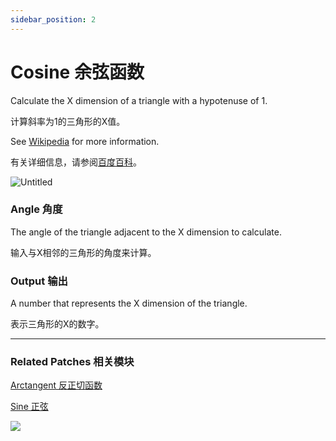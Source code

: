```yaml
---
sidebar_position: 2
---
```


# Cosine 余弦函数

Calculate the X dimension of a triangle with a hypotenuse of 1.

计算斜率为1的三角形的X值。

See [Wikipedia](https://en.wikipedia.org/wiki/Trigonometric_functions) for more information.

有关详细信息，请参阅[百度百科](https://link.jianshu.com/?t=http://baike.baidu.com/link?url=LHHVermrOYp8XKHATVvRg21Vj4eRaCXqGk6RoMr0_0rDuUUbseZeTiQIiRIBGbTHugB_2noAlJhOXBqO5L9NF31T669u77XzjiBM7X1XGELJgca6XgAsz0sNsWxNluEePz5-lfBVeMDS3Zho-q2vwa)。

![Untitled](https://s3.us-west-2.amazonaws.com/secure.notion-static.com/59c508f3-6c65-4106-850e-9da56950a016/Untitled.png?X-Amz-Algorithm=AWS4-HMAC-SHA256&X-Amz-Content-Sha256=UNSIGNED-PAYLOAD&X-Amz-Credential=AKIAT73L2G45EIPT3X45%2F20220602%2Fus-west-2%2Fs3%2Faws4_request&X-Amz-Date=20220602T174322Z&X-Amz-Expires=86400&X-Amz-Signature=e3716a8797c92f87199a42a1a4f33878f70410ddadb520fc881ef0092feb7ee4&X-Amz-SignedHeaders=host&response-content-disposition=filename%20%3D%22Untitled.png%22&x-id=GetObject)

### Angle 角度

The angle of the triangle adjacent to the X dimension to calculate.

输入与X相邻的三角形的角度来计算。

### Output 输出

A number that represents the X dimension of the triangle.

表示三角形的X的数字。

------

### Related Patches 相关模块

[Arctangent 反正切函数](https://www.notion.so/Arctangent-6c99112ce29a40f4a4a24b813d95e3fd)

[Sine 正弦](https://www.notion.so/Sine-a84bfb743fc84edea3071a388051ecb5)



![](https://s3.us-west-2.amazonaws.com/secure.notion-static.com/5bb1d55e-cac0-496a-9ca2-c84bab3d0134/Untitled.png?X-Amz-Algorithm=AWS4-HMAC-SHA256&X-Amz-Content-Sha256=UNSIGNED-PAYLOAD&X-Amz-Credential=AKIAT73L2G45EIPT3X45%2F20220602%2Fus-west-2%2Fs3%2Faws4_request&X-Amz-Date=20220602T174328Z&X-Amz-Expires=86400&X-Amz-Signature=8c74c6c1b964149384925cd14f57327081e0345313b3e2c94a7187c8c90c4ec6&X-Amz-SignedHeaders=host&response-content-disposition=filename%20%3D%22Untitled.png%22&x-id=GetObject)
